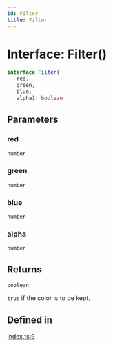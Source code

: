 ```yaml
---
id: Filter
title: Filter
---
```


# Interface: Filter()

```ts
interface Filter(
   red, 
   green, 
   blue, 
   alpha): boolean
```

## Parameters

### red

`number`

### green

`number`

### blue

`number`

### alpha

`number`

## Returns

`boolean`

`true` if the color is to be kept.

## Defined in

[index.ts:9](https://github.com/Vibrant-Colors/node-vibrant/blob/main/packages/vibrant-color/src/index.ts#L9)
